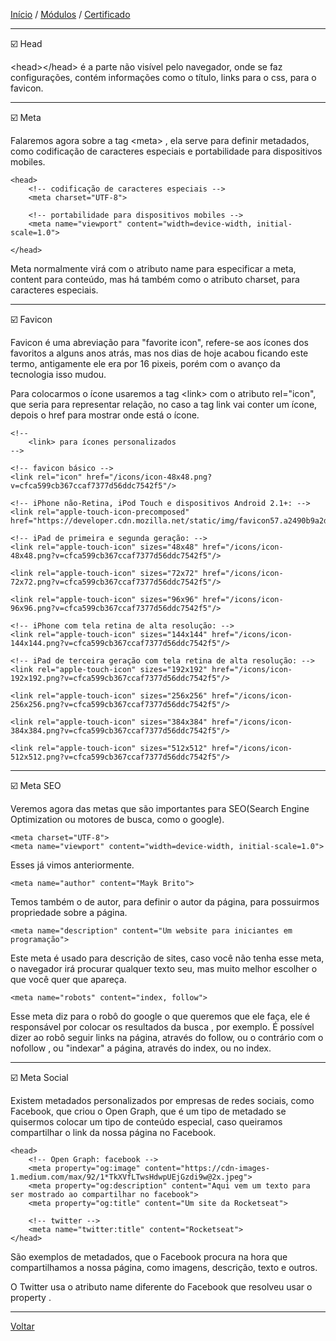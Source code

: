 [Início](https://github.com/Thalyalm/rocketseat-trilha-fundamentar) /
[Módulos](https://github.com/Thalyalm/rocketseat-trilha-fundamentar/tree/main/modulos/readme.md) /
[Certificado](https://github.com/Thalyalm/rocketseat-trilha-fundamentar/tree/main/certificado)

---

:ballot_box_with_check: Head

&lt;head&gt;&lt;/head&gt; é a parte não visível pelo navegador, onde se faz configurações, contém informações como o título, links para o css, para o favicon.

---

:ballot_box_with_check: Meta

Falaremos agora sobre a tag &lt;meta&gt; , ela serve para definir metadados, como codificação de caracteres especiais e portabilidade para dispositivos mobiles.

    <head>
        <!-- codificação de caracteres especiais -->
        <meta charset="UTF-8">

        <!-- portabilidade para dispositivos mobiles -->
        <meta name="viewport" content="width=device-width, initial-scale=1.0">

    </head>

Meta normalmente virá com o atributo name para especificar a meta, content para conteúdo, mas há também como o atributo charset, para caracteres especiais.

---

:ballot_box_with_check: Favicon

Favicon é uma abreviação para "favorite icon", refere-se aos ícones dos favoritos a alguns anos atrás, mas nos dias de hoje acabou ficando este termo, antigamente ele era por 16 pixeis, porém com o avanço da tecnologia isso mudou.

Para colocarmos o ícone usaremos a tag &lt;link&gt; com o atributo rel="icon", que seria para representar relação, no caso a tag link vai conter um ícone, depois o href para mostrar onde está o ícone.

    <!--
        <link> para ícones personalizados
    -->

    <!-- favicon básico -->
    <link rel="icon" href="/icons/icon-48x48.png?v=cfca599cb367ccaf7377d56ddc7542f5"/>

    <!-- iPhone não-Retina, iPod Touch e dispositivos Android 2.1+: -->
    <link rel="apple-touch-icon-precomposed" href="https://developer.cdn.mozilla.net/static/img/favicon57.a2490b9a2d76.png">

    <!-- iPad de primeira e segunda geração: -->
    <link rel="apple-touch-icon" sizes="48x48" href="/icons/icon-48x48.png?v=cfca599cb367ccaf7377d56ddc7542f5"/>

    <link rel="apple-touch-icon" sizes="72x72" href="/icons/icon-72x72.png?v=cfca599cb367ccaf7377d56ddc7542f5"/>

    <link rel="apple-touch-icon" sizes="96x96" href="/icons/icon-96x96.png?v=cfca599cb367ccaf7377d56ddc7542f5"/>

    <!-- iPhone com tela retina de alta resolução: -->
    <link rel="apple-touch-icon" sizes="144x144" href="/icons/icon-144x144.png?v=cfca599cb367ccaf7377d56ddc7542f5"/>

    <!-- iPad de terceira geração com tela retina de alta resolução: -->
    <link rel="apple-touch-icon" sizes="192x192" href="/icons/icon-192x192.png?v=cfca599cb367ccaf7377d56ddc7542f5"/>

    <link rel="apple-touch-icon" sizes="256x256" href="/icons/icon-256x256.png?v=cfca599cb367ccaf7377d56ddc7542f5"/>

    <link rel="apple-touch-icon" sizes="384x384" href="/icons/icon-384x384.png?v=cfca599cb367ccaf7377d56ddc7542f5"/>

    <link rel="apple-touch-icon" sizes="512x512" href="/icons/icon-512x512.png?v=cfca599cb367ccaf7377d56ddc7542f5"/>

---

:ballot_box_with_check: Meta SEO

Veremos agora das metas que são importantes para SEO(Search Engine Optimization ou motores de busca, como o google).

    <meta charset="UTF-8">
    <meta name="viewport" content="width=device-width, initial-scale=1.0">

Esses já vimos anteriormente.

    <meta name="author" content="Mayk Brito">

Temos também o de autor, para definir o autor da página, para possuirmos propriedade sobre a página.

    <meta name="description" content="Um website para iniciantes em programação">

Este meta é usado para descrição de sites, caso você não tenha esse meta, o navegador irá procurar qualquer texto seu, mas muito melhor escolher o que você quer que apareça.

    <meta name="robots" content="index, follow">

Esse meta diz para o robô do google o que queremos que ele faça, ele é responsável por colocar os resultados da busca , por exemplo. É possível dizer ao robô seguir links na página, através do follow, ou o contrário com o nofollow , ou "indexar" a página, através do index, ou no index.

---

:ballot_box_with_check: Meta Social

Existem metadados personalizados por empresas de redes sociais, como Facebook, que criou o Open Graph, que é um tipo de metadado se quisermos colocar um tipo de conteúdo especial, caso queiramos compartilhar o link da nossa página no Facebook.

    <head>
        <!-- Open Graph: facebook -->
        <meta property="og:image" content="https://cdn-images-1.medium.com/max/92/1*TkXVfLTwsHdwpUEjGzdi9w@2x.jpeg">
        <meta property="og:description" content="Aqui vem um texto para ser mostrado ao compartilhar no facebook">
        <meta property="og:title" content="Um site da Rocketseat">

        <!-- twitter -->
        <meta name="twitter:title" content="Rocketseat">
    </head>

São exemplos de metadados, que o Facebook procura na hora que compartilhamos a nossa página, como imagens, descrição, texto e outros.

O Twitter usa o atributo name diferente do Facebook que resolveu usar o property .

---

[Voltar](/modulos/guia-estelar-de-html/readme.md)